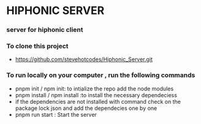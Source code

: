 # HIPHONIC SERVER

### server for hiphonic client 

### To clone this project
- https://github.com/stevehotcodes/Hiphonic_Server.git

### To run locally on your computer , run the following commands
- pnpm init / npm init: to intialize the repo add the node modules
- pnpm install / npm install :to install the necessary dependeciess
- if the dependencies are not installed with command check on the package lock json and add the dependecies one by one 
- pnpm run start : Start the server



